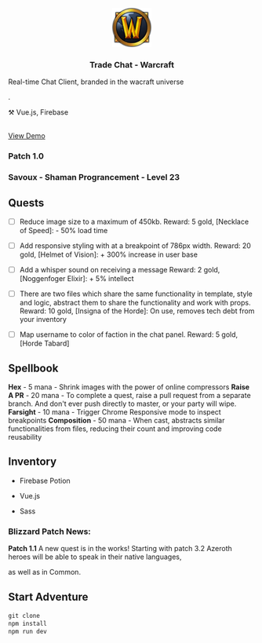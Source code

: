 <p align="center">
    <img src="src/assets/images/warcraftlogo.jpeg" width="80" height="80">
    <h3 align="center">Trade Chat - Warcraft</h3>
    <p>Real-time Chat Client, branded in the wacraft universe</p>
    .
    <p>⚒️ Vue.js, Firebase</p>
    <br />
    <a href="https://wow-chat-88f4c.web.app/">View Demo</a>
</p>

### Patch 1.0
### Savoux - Shaman Prograncement - Level 23

## Quests

 - [ ] Reduce image size to a maximum of 450kb.
Reward: 5 gold, [Necklace of Speed]: - 50% load time

- [ ] Add responsive styling with at a breakpoint of 786px width.
Reward: 20 gold, [Helmet of Vision]: + 300% increase in user base

-  [ ] Add a whisper sound on receiving a message
Reward: 2 gold, [Noggenfoger Elixir]: + 5% intellect

- [ ] There are two files which share the same functionality in template, style and logic, abstract them to share the functionality and work with props.
Reward: 10 gold, [Insigna of the Horde]: On use, removes tech debt from your inventory

- [ ] Map username to color of faction in the chat panel.
Reward: 5 gold, [Horde Tabard]

  

## Spellbook
**Hex** - 5 mana - Shrink images with the power of online compressors
**Raise A PR** - 20 mana - To complete a quest, raise a pull request from a separate branch. And don't ever push directly to master, or your party will wipe.
**Farsight** - 10 mana - Trigger Chrome Responsive mode to inspect breakpoints
**Composition** - 50 mana - When cast, abstracts similar functionalities from files, reducing their count and improving code reusability

  
## Inventory

- Firebase Potion

- Vue.js

- Sass

### Blizzard Patch News:

**Patch 1.1**
A new quest is in the works! Starting with patch 3.2 Azeroth heroes will be able to speak in their native languages,

as well as in Common.


## Start Adventure

```
git clone
npm install
npm run dev
```
